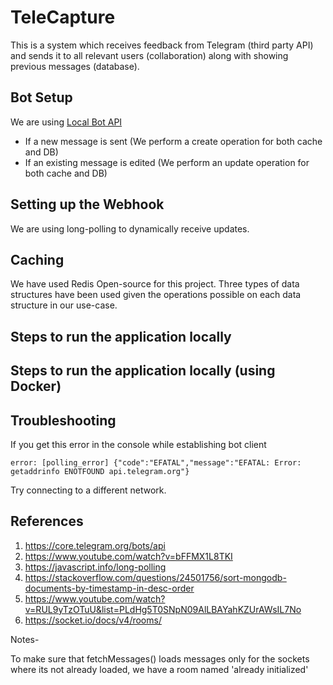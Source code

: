 # TeleCapture

This is a system which receives feedback from Telegram (third party API) and sends it to all relevant users (collaboration) along with showing previous messages (database).

## Bot Setup

We are using [Local Bot API](https://core.telegram.org/bots/api#using-a-local-bot-api-server)
- If a new message is sent (We perform a create operation for both cache and DB)
- If an existing message is edited (We perform an update operation for both cache and DB)


## Setting up the Webhook

We are using long-polling to dynamically receive updates.

## Caching

We have used Redis Open-source for this project.
Three types of data structures have been used given the operations possible on each data structure in our use-case.

## Steps to run the application locally

## Steps to run the application locally (using Docker)

## Troubleshooting

If you get this error in the console while establishing bot client

```
error: [polling_error] {"code":"EFATAL","message":"EFATAL: Error: getaddrinfo ENOTFOUND api.telegram.org"}
```

Try connecting to a different network.


## References

1. https://core.telegram.org/bots/api
2. https://www.youtube.com/watch?v=bFFMX1L8TKI
3. https://javascript.info/long-polling
4. https://stackoverflow.com/questions/24501756/sort-mongodb-documents-by-timestamp-in-desc-order
5. https://www.youtube.com/watch?v=RUL9yTzOTuU&list=PLdHg5T0SNpN09AlLBAYahKZUrAWsIL7No
6. https://socket.io/docs/v4/rooms/



Notes-

To make sure that fetchMessages() loads messages only for the sockets where its not already loaded, we have a room named 'already initialized'
